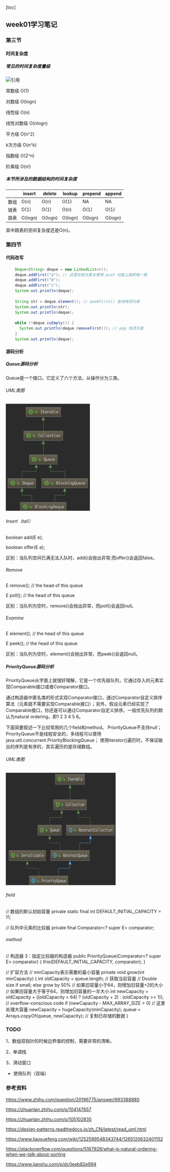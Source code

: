 [toc]

## week01学习笔记

### 第三节

#### 时间复杂度

##### 常见的时间复杂度量级

![引用](https://pic1.zhimg.com/80/v2-8c2fee5f94f72835e60b8e7b85753079_720w.jpg)

常数级 O(1)

对数级 O(logn)

线性级 O(n)

线性对数级 O(nlogn)

平方级 O(n^2)

k次方级 O(n^k)

指数级 O(2^n)

阶乘级 O(n!)

##### 本节所涉及的数据结构的时间复杂度

|      | insert  | delete  | lookup  | prepend | append  |
| ---- | ------- | ------- | ------- | ------- | ------- |
| 数组 | O(n)    | O(n)    | O(1)    | NA      | NA      |
| 链表 | O(1)    | O(1)    | O(n)    | O(1)    | O(1)    |
| 跳表 | O(logn) | O(logn) | O(logn) | O(logn) | O(logn) |

其中跳表的空间复杂度还是O(n)。

### 第四节

#### 代码改写

```java
	Deque<String> deque = new LinkedList<>();
    deque.addFirst("a"); // 这里存放元素与使用 push 功能上就和栈一致
    deque.addFirst("b");
    deque.addFirst("c");
    System.out.println(deque);

    String str = deque.element(); // peekFirst() 查询栈顶元素
    System.out.println(str);
    System.out.println(deque);

    while (!deque.isEmpty()) {
      System.out.println(deque.removeFirst()); // pop 栈顶元素
    }
    System.out.println(deque);
```

#### 源码分析

##### Queue源码分析

Queue是一个接口，它定义了六个方法，从操作分为三类。

###### UML类图

 ![QueueUML](./picture/QueueUML.png)

######  Insert（tail）

boolean add(E e);

boolean offer(E e);

区别：当队列空间已满无法入队时，add()会抛出异常;而offer()会返回false。

###### Remove

E remove(); // the head of this queue

E poll(); // the head of this queue

区别：当队列为空时，remove()会抛出异常，而poll()会返回null。

###### Examine

E element(); // the head of this queue

E peek(); // the head of this queue

区别：当队列为空时，element()会抛出异常，而peek()会返回null。

##### PriorityQueue源码分析

PriorityQueue从字面上就很好理解，它是一个优先级队列，它通过存入的元素实现Comparable接口或者Comparator接口。

通过构造器中匿名类的形式实现Comparator接口，通过Comparator自定义排序算法（元素就不需要实现Comparable接口）；另外，假设元素已经实现了Comparable接口，你还是可以通过Comparator自定义排序。一般优先队列的默认为natural ordering，即1 2 3 4 5 6。

下面简要叙述一下比较常用的几个field和method。
PriorityQueue不支持null；
PriorityQueue不是线程安全的，多线程可以使用java.util.concurrent.PriorityBlockingQueue；
使用iterator()遍历时，不保证输出的序列是有序的，其实遍历的是存储数组。

###### UML类图

 ![PriorityQueueUML](./picture/PriorityQueueUML.png)

###### field

// 数组的默认初始容量
private static final int DEFAULT_INITIAL_CAPACITY = 11;

// 队列中元素的比较器
private final Comparator<? super E> comparator;

###### method

// 构造器 3：指定比较器的构造器
public PriorityQueue(Comparator<? super E> comparator) {
	this(DEFAULT_INITIAL_CAPACITY, comparator);
}



// 扩容方法
// minCapacity表示需要的最小容量
private void grow(int minCapacity) {
	int oldCapacity = queue.length; // 获取当前容量
	// Double size if small; else grow by 50%
	// 如果旧容量小于64，则增加旧容量+2的大小
	// 如果旧容量大于等于64，则增加旧容量的一半大小
	int newCapacity = oldCapacity + ((oldCapacity < 64) ? (oldCapacity + 2) : 
											(oldCapacity >> 1));
	// overflow-conscious code
	if (newCapacity - MAX_ARRAY_SIZE > 0) // 这里处理大容量
		newCapacity = hugeCapacity(minCapacity);
	queue = Arrays.copyOf(queue, newCapacity); // 复制已存储的数据
}

### TODO

1、数组双指针的时候边界值的控制，需要非常的清晰。

2、单调栈

3、滑动窗口

+ 使用队列（双端）

### 参考资料

https://www.zhihu.com/question/20196775/answer/693388880

https://zhuanlan.zhihu.com/p/104147657

https://zhuanlan.zhihu.com/p/105102835

https://design-patterns.readthedocs.io/zh_CN/latest/read_uml.html

https://www.liaoxuefeng.com/wiki/1252599548343744/1265120632401152

https://stackoverflow.com/questions/5167928/what-is-natural-ordering-when-we-talk-about-sorting

https://www.jianshu.com/p/dc0eeb82e994